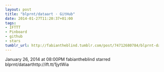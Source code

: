 ```yaml
---
layout: post
title: "blprnt/dataart · GitHub"
date: 2014-01-27T11:20:37+01:00
tags:
- IFTTT
- Pinboard
- github
- stars
tumblr_url: http://fabiantheblind.tumblr.com/post/74712680784/blprnt-dataart-github
---
```

January 26, 2014 at 08:00PM
fabiantheblind starred blprnt/dataarthttp://ift.tt/1jytWia
